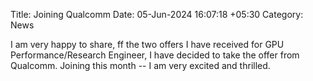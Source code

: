 Title: Joining Qualcomm
Date: 05-Jun-2024 16:07:18 +05:30
Category: News

I am very happy to share, ff the two offers I have received for GPU Performance/Research Engineer,
I have decided to take the offer from Qualcomm. Joining this month -- I am very excited and thrilled.
